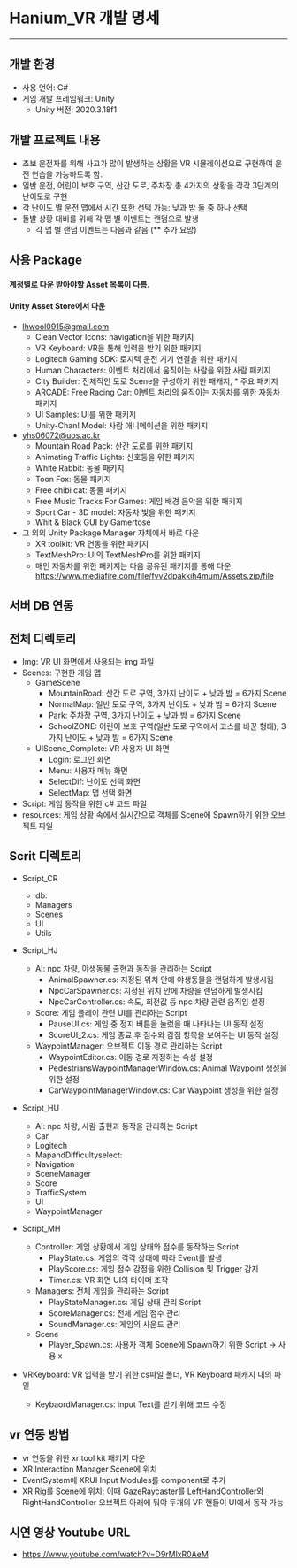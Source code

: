 # Hanium_VR 개발 명세 
--------------

## 개발 환경
- 사용 언어: C#
- 게임 개발 프레임워크: Unity
    - Unity 버전: 2020.3.18f1 

## 개발 프로젝트 내용
- 초보 운전자를 위해 사고가 많이 발생하는 상황을 VR 시뮬레이션으로 구현하여 운전 연습을 가능하도록 함.
- 일반 운전, 어린이 보호 구역, 산간 도로, 주차장 총 4가지의 상황을 각각 3단계의 난이도로 구현 
- 각 난이도 별 운전 맵에서 시간 또한 선택 가능: 낮과 밤 둘 중 하나 선택 
- 돌발 상황 대비를 위해 각 맵 별 이벤트는 랜덤으로 발생 
    - 각 맵 별 랜덤 이벤트는 다음과 같음 (** 추가 요망)

## 사용 Package
#### 계정별로 다운 받아야할 Asset 목록이 다름.
#### Unity Asset Store에서 다운 
- lhwool0915@gmail.com
    - Clean Vector Icons: navigation을 위한 패키지
    - VR Keyboard: VR을 통해 입력을 받기 위한 패키지
    - Logitech Gaming SDK: 로지텍 운전 기기 연결을 위한 패키지
    - Human Characters: 이벤트 처리에서 움직이는 사람을 위한 사람 패키지
    - City Builder: 전체적인 도로 Scene을 구성하기 위한 패캐지, * 주요 패키지
    - ARCADE: Free Racing Car: 이벤트 처리의 움직이는 자동차를 위한 자동차 패키지
    - UI Samples: UI를 위한 패키지
    - Unity-Chan! Model: 사람 애니메이션을 위한 패키지
- yhs06072@uos.ac.kr 
    - Mountain Road Pack: 산간 도로를 위한 패키지
    - Animating Traffic Lights: 신호등을 위한 패키지
    - White Rabbit: 동물 패키지
    - Toon Fox: 동물 패키지
    - Free chibi cat: 동물 패키지
    - Free Music Tracks For Games: 게임 배경 음악을 위한 패키지
    - Sport Car - 3D model: 자동차 빛을 위한 패키지
    - Whit & Black GUI by Gamertose
- 그 외의 Unity Package Manager 자체에서 바로 다운 
    - XR toolkit: VR 연동을 위한 패키지
    - TextMeshPro: UI의 TextMeshPro를 위한 패키지
    - 매인 자동차를 위한 패키지는 다음 공유된 패키지를 통해 다운: https://www.mediafire.com/file/fvv2dpakkih4mum/Assets.zip/file



## 서버 DB 연동

## 전체 디렉토리
- Img: VR UI 화면에서 사용되는 img 파일
- Scenes: 구현한 게임 맵
    - GameScene
        - MountainRoad: 산간 도로 구역, 3가지 난이도 + 낮과 밤 = 6가지 Scene
        - NormalMap: 일반 도로 구역, 3가지 난이도 + 낮과 밤 = 6가지 Scene
        - Park: 주차장 구역, 3가지 난이도 + 낮과 밤 = 6가지 Scene
        - SchoolZONE: 어린이 보호 구역(일반 도로 구역에서 코스를 바꾼 형태), 3가지 난이도 + 낮과 밤 = 6가지 Scene
    - UIScene_Complete: VR 사용자 UI 화면
        - Login: 로그인 화면
        - Menu: 사용자 메뉴 화면
        - SelectDif: 난이도 선택 화면
        - SelectMap: 맵 선택 화면
- Script: 게임 동작을 위한 c# 코드 파일
- resources: 게임 상황 속에서 실시간으로 객체를 Scene에 Spawn하기 위한 오브젝트 파일

## Scrit 디렉토리 
- Script_CR
    - db:
    - Managers
    - Scenes
    - UI
    - Utils
- Script_HJ
    - AI: npc 차량, 야생동물 출현과 동작을 관리하는 Script
        - AnimalSpawner.cs: 지정된 위치 안에 야생동물을 랜덤하게 발생시킴
        - NpcCarSpawner.cs: 지정된 위치 안에 차량을 랜덤하게 발생시킴
        - NpcCarController.cs: 속도, 회전값 등 npc 차량 관련 움직임 설정
    - Score: 게임 플레이 관련 UI를 관리하는 Script
        - PauseUI.cs: 게임 중 정지 버튼을 눌렀을 때 나타나는 UI 동작 설정
        - ScoreUI_2.cs: 게임 종료 후 점수와 감점 항목을 보여주는 UI 동작 설정
    - WaypointManager: 오브젝트 이동 경로 관리하는 Script
        - WaypointEditor.cs: 이동 경로 지정하는 속성 설정
        - PedestriansWaypointManagerWindow.cs: Animal Waypoint 생성을 위한 설정
        - CarWaypointManagerWindow.cs: Car Waypoint 생성을 위한 설정
- Script_HU
    - AI: npc 차량, 사람 출현과 동작을 관리하는 Script
    - Car
    - Logitech
    - MapandDifficultyselect: 
    - Navigation
    - SceneManager
    - Score
    - TrafficSystem
    - UI
    - WaypointManager
- Script_MH
    - Controller: 게임 상황에서 게임 상태와 점수를 동작하는 Script
        - PlayState.cs: 게임의 각각 상태에 따라 Event를 발생
        - PlayScore.cs: 게임 점수 감점을 위한 Collision 및 Trigger 감지
        - Timer.cs: VR 화면 UI의 타이머 조작
    - Managers: 전체 게임을 관리하는 Script
        - PlayStateManager.cs: 게임 상태 관리 Script
        - ScoreManager.cs: 전체 게임 점수 관리
        - SoundManager.cs: 게임의 사운드 관리
    - Scene
        - Player_Spawn.cs: 사용자 객체 Scene에 Spawn하기 위한 Script -> 사용 x

- VRKeyboard: VR 입력을 받기 위한 cs파일 폴더, VR Keyboard 패캐지 내의 파일
    - KeybaordManager.cs: input Text를 받기 위해 코드 수정

## vr 연동 방법 
- vr 연동을 위한 xr tool kit 패키지 다운 
- XR Interaction Manager Scene에 위치
- EventSystem에 XRUI Input Modules를 component로 추가
- XR Rig를 Scene에 위치: 이때 GazeRaycaster를 LeftHandController와 RightHandController 오브젝트 아래에 둬야 두개의 VR 핸들이 UI에서 동작 가능

## 시연 영상 Youtube URL
- https://www.youtube.com/watch?v=D9rMlxR0AeM
